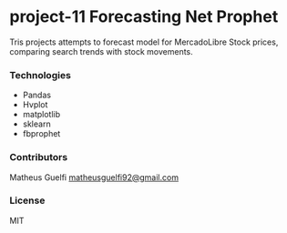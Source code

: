# project-11 Forecasting Net Prophet

Tris projects attempts to forecast model for MercadoLibre Stock prices, comparing search trends with stock movements.

### Technologies
- Pandas
- Hvplot
- matplotlib
- sklearn
- fbprophet

### Contributors
Matheus Guelfi
matheusguelfi92@gmail.com

### License

MIT
